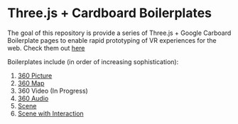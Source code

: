 # Three.js + Cardboard Boilerplates
The goal of this repository is provide a series of Three.js + Google Carboard Boilerplate pages to enable rapid prototyping of VR experiences for the web.  Check them out [here](http://joshfbaker.github.io/Three.js-Cardboard-Boilerplates/)

Boilerplates include (in order of increasing sophistication):

1.  [360 Picture](http://joshfbaker.github.io/Three.js-Cardboard-Boilerplates/360-Picture.html)
1.  [360 Map](http://joshfbaker.github.io/Three.js-Cardboard-Boilerplates/360-Map.html)
2.  360 Video (In Progress)
3.  [360 Audio](http://joshfbaker.github.io/Three.js-Cardboard-Boilerplates/360-Audio.html)
4.  [Scene](http://joshfbaker.github.io/Three.js-Cardboard-Boilerplates/Scene.html)
5.  [Scene with Interaction](http://joshfbaker.github.io/Three.js-Cardboard-Boilerplates/Scene-With-Interaction.html)

